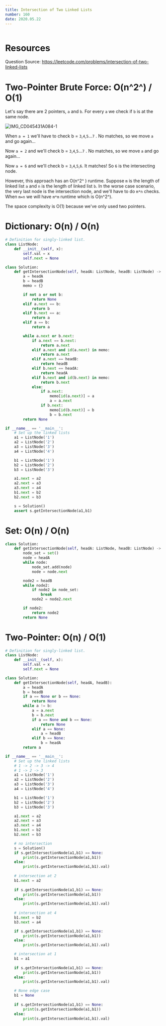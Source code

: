```yaml
---
title: Intersection of Two Linked Lists
number: 160
date: 2020.05.22
---
```


```toc

```

# Resources

Question Source: https://leetcode.com/problems/intersection-of-two-linked-lists

# Two-Pointer Brute Force: O(n^2^) / O(1)

Let's say there are 2 pointers, `a` and `b`. For every `a` we check if `b` is at the same node.

![IMG_CD045431A084-1](160_Intersection_of_Two_Linked_Lists/IMG_CD045431A084-1.jpeg)

When `a = 1` we'll have to check b = `3`,`4`,`5`...`7` . No matches, so we move `a` and go again...

Now `a = 2` and we'll check b = `3`,`4`,`5`...`7` . No matches, so we move `a` and go again...

Now `a = 6` and we'll check b = `3`,`4`,`5`,`6`. It matches! So `6` is the intersecting node.

However, this approach has an O(n^2^ ) runtime. Suppose `m` is the length of linked list `a` and `n` is the length of linked list `b`. In the worse case scenario, the very last node is the intersection node, and we'll have to do `m*n` checks. When `m=n` we will have `m*m` runtime which is O(n^2^).

The space complexity is O(1) because we've only used two pointers.

# Dictionary: O(n) / O(n)

```python
# Definition for singly-linked list.
class ListNode:
    def __init__(self, x):
        self.val = x
        self.next = None

class Solution:
    def getIntersectionNode(self, headA: ListNode, headB: ListNode) -> ListNode:
        a = headA
        b = headB
        memo = {}

        if not a or not b:
            return None
        elif a.next == b:
            return b
        elif b.next == a:
            return a
        elif a == b:
            return a

        while a.next or b.next:
            if a.next == b.next:
                return a.next
            elif a.next and id(a.next) in memo: 
                return a.next
            elif a.next == headB:
                return headB
            elif b.next == headA:
                return headA
            elif b.next and id(b.next) in memo:
                return b.next
            else:
                if a.next:
                    memo[id(a.next)] = a
                    a = a.next
                if b.next:
                    memo[id(b.next)] = b
                    b = b.next
        return None

if __name__ == '__main__':
    # Set up the linked lists
    a1 = ListNode('1')
    a2 = ListNode('2')
    a3 = ListNode('3')
    a4 = ListNode('4')

    b1 = ListNode('1')
    b2 = ListNode('2')
    b3 = ListNode('3')

    a1.next = a2
    a2.next = a3
    a3.next = a4
    b1.next = b2
    b2.next = b3

    s = Solution()
    assert s.getIntersectionNode(a1,b1)
```

# Set: O(n) / O(n)

```python
class Solution:
    def getIntersectionNode(self, headA: ListNode, headB: ListNode) -> ListNode:
        node_set = set()
        node = headA
        while node:
            node_set.add(node)
            node = node.next

        node2 = headB
        while node2:
            if node2 in node_set:
                break
            node2 = node2.next

        if node2:
            return node2
        return None
```

# Two-Pointer: O(n) / O(1)

```python
# Definition for singly-linked list.
class ListNode:
    def __init__(self, x):
        self.val = x
        self.next = None

class Solution:
    def getIntersectionNode(self, headA, headB): 
        a = headA
        b = headB
        if a == None or b == None:
            return None
        while a != b:
            a = a.next
            b = b.next
            if a == None and b == None:
                return None
            elif a == None:
                a = headB
            elif b == None:
                b = headA
        return a

if __name__ == '__main__':
    # Set up the linked lists
    # 1 -> 2 -> 3 -> 4
    # 1 -> 2 -> 3
    a1 = ListNode('1')
    a2 = ListNode('2')
    a3 = ListNode('3')
    a4 = ListNode('4')

    b1 = ListNode('1')
    b2 = ListNode('2')
    b3 = ListNode('3')

    a1.next = a2
    a2.next = a3
    a3.next = a4
    b1.next = b2
    b2.next = b3

    # no intersection
    s = Solution()
    if s.getIntersectionNode(a1,b1) == None:
        print(s.getIntersectionNode(a1,b1))
    else:
        print(s.getIntersectionNode(a1,b1).val)
        
    # intersection at 2
    b1.next = a2
    
    if s.getIntersectionNode(a1,b1) == None:
        print(s.getIntersectionNode(a1,b1))
    else:
        print(s.getIntersectionNode(a1,b1).val)
    
    # intersection at 4
    b1.next = b2
    b3.next = a4

    if s.getIntersectionNode(a1,b1) == None:
        print(s.getIntersectionNode(a1,b1))
    else:
        print(s.getIntersectionNode(a1,b1).val)

    # intersection at 1
    b1 = a1
    
    if s.getIntersectionNode(a1,b1) == None:
        print(s.getIntersectionNode(a1,b1))
    else:
        print(s.getIntersectionNode(a1,b1).val)

    # None edge case
    b1 = None
    
    if s.getIntersectionNode(a1,b1) == None:
        print(s.getIntersectionNode(a1,b1))
    else:
        print(s.getIntersectionNode(a1,b1).val)
```

